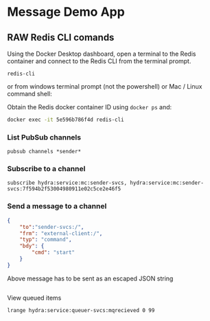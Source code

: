 # Message Demo App



## RAW Redis CLI comands
Using the Docker Desktop dashboard, open a terminal to the Redis container and connect to the Redis CLI from the terminal prompt.

```shell
redis-cli
```

or from windows terminal prompt (not the powershell) or Mac / Linux command shell:

Obtain the Redis docker container ID using `docker ps` and:

```sh
docker exec -it 5e596b786f4d redis-cli
```

### List PubSub channels
```
pubsub channels *sender*
```

### Subscribe to a channel
```
subscribe hydra:service:mc:sender-svcs, hydra:service:mc:sender-svcs:7f594b2f53004980911e02c5ce2e46f5
```

### Send a message to a channel
```json
{
    "to":"sender-svcs:/",
    "frm": "external-client:/",
    "typ": "command",
    "bdy": {
        "cmd": "start"
    }
}
```

Above message has to be sent as an escaped JSON string

```

```

View queued items


```
lrange hydra:service:queuer-svcs:mqrecieved 0 99
```

